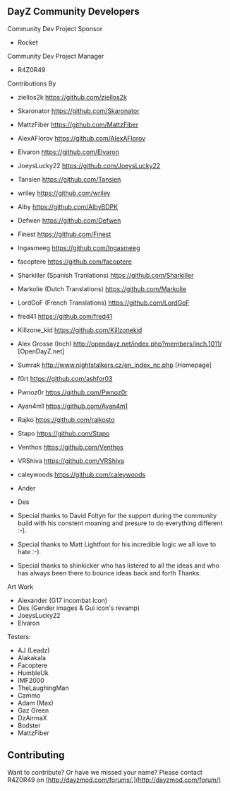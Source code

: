 DayZ Community Developers
-------
Community Dev Project Sponsor
* Rocket

Community Dev Project Manager
* R4Z0R49

Contributions By
* ziellos2k                                         https://github.com/ziellos2k
* Skaronator                                        https://github.com/Skaronator
* MattzFiber										https://github.com/MattzFiber
* AlexAFlorov                                       https://github.com/AlexAFlorov
* Elvaron                                           https://github.com/Elvaron
* JoeysLucky22                                      https://github.com/JoeysLucky22
* Tansien                                           https://github.com/Tansien
* wriley                                            https://github.com/wriley
* Alby                                              https://github.com/AlbyBDPK
* Defwen                                            https://github.com/Defwen
* Finest										                      	https://github.com/Finest
* Ingasmeeg                                         https://github.com/Ingasmeeg
* facoptere                                         https://github.com/facoptere
* Sharkiller  (Spanish Tranlations)                 https://github.com/Sharkiller
* Markolie  (Dutch Translations)                    https://github.com/Markolie
* LordGoF (French Translations)                     https://github.com/LordGoF
* fred41                                            https://github.com/fred41
* Killzone_kid                                      https://github.com/Killzonekid
* Alex Grosse (Inch)                                http://opendayz.net/index.php?members/inch.1011/ [OpenDayZ.net]
* Sumrak                                            http://www.nightstalkers.cz/en_index_nc.php [Homepage]
* f0rt                                              https://github.com/ashfor03
* Pwnoz0r                                           https://github.com/Pwnoz0r
* Ayan4m1                                           https://github.com/Ayan4m1
* Rajko                                             https://github.com/rajkosto
* Stapo                                             https://github.com/Stapo
* Venthos                                           https://github.com/Venthos
* VRShiva                                           https://github.com/VRShiva
* caleywoods                                        https://github.com/caleywoods
* Ander                                             
* Des                                               

* Special thanks to David Foltyn for the support during the community build with his constent moaning and presure to do everything different :-).
* Special thanks to Matt Lightfoot for his incredible logic we all love to hate :-).
* Special thanks to shinkicker who has listered to all the ideas and who has always been there to bounce ideas back and forth Thanks.

Art Work
* Alexander (G17 incombat Icon)
* Des (Gender images & Gui icon's revamp)
* JoeysLucky22
* Elvaron

Testers:
* AJ (Leadz)
* Alakakala
* Facoptere
* HumbleUk
* IMF2000
* TheLaughingMan
* Cammo
* Adam (Max)
* Gaz Green
* DzAirmaX
* Bodster
* MattzFiber


Contributing
------------
Want to contribute? Or have we missed your name?
Please contact R4Z0R49 on [http://dayzmod.com/forums/.](http://dayzmod.com/forum/)